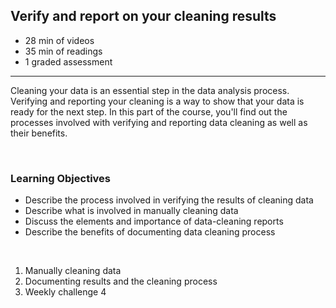 ## Verify and report on your cleaning results 

- 28 min of videos
- 35 min of readings
- 1 graded assessment

<hr>

Cleaning your data is an essential step in the data analysis process. Verifying and reporting your cleaning is a way to show that your data is ready for the next step. In this part of the course, you'll find out the processes involved with verifying and reporting data cleaning as well as their benefits.

<br>

### Learning Objectives

- Describe the process involved in verifying the results of cleaning data
- Describe what is involved in manually cleaning data
- Discuss the elements and importance of data-cleaning reports
- Describe the benefits of documenting data cleaning process

<br>

1. Manually cleaning data
2. Documenting results and the cleaning process
3. Weekly challenge 4
